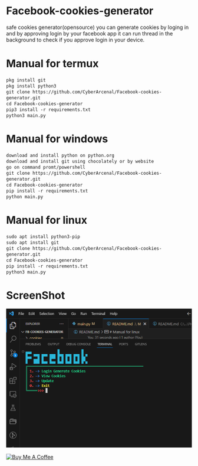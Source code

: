 # Facebook-cookies-generator
safe cookies generator(opensource)
you can generate cookies by loging in and by approving login by your facebook app it can run thread in the background to check if you approve login in your device.
# Manual for termux
```
pkg install git
pkg install python3
git clone https://github.com/CyberArcenal/Facebook-cookies-generator.git
cd Facebook-cookies-generator
pip3 install -r requirements.txt
python3 main.py
```
# Manual for windows
```
download and install python on python.org
download and install git using chocolately or by website
go on command promt/powershell
git clone https://github.com/CyberArcenal/Facebook-cookies-generator.git
cd Facebook-cookies-generator
pip install -r requirements.txt
python main.py
```
# Manual for linux
```
sudo apt install python3-pip
sudo apt install git
git clone https://github.com/CyberArcenal/Facebook-cookies-generator.git
cd Facebook-cookies-generator
pip install -r requirements.txt
python3 main.py
```

# ScreenShot
![Screenshot](https://github.com/CyberArcenal/Facebook-cookies-generator/blob/main/2024-02-20.png)

<a href="https://buymeacoffee.com/dariusofficia10" target="_blank"><img src="https://cdn.buymeacoffee.com/buttons/default-orange.png" alt="Buy Me A Coffee" height="41" width="174"></a>